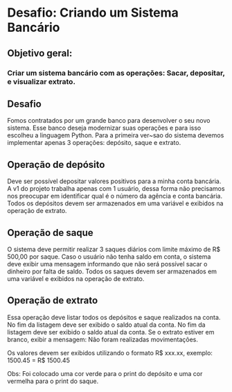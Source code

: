 # Desafio: Criando um Sistema Bancário


##  Objetivo geral:
### Criar um sistema bancário com as operações: Sacar, depositar, e visualizar extrato.

## Desafio
Fomos contratados por um grande banco para desenvolver o seu novo sistema. Esse banco deseja modernizar suas operações e para isso escolheu a linguagem Python.
Para a primeira ver~sao do sistema devemos implementar apenas 3 operações: depósito, saque e extrato.

## Operação de depósito
Deve ser possível depositar valores positivos para a minha conta bancária. A v1 do projeto trabalha apenas com 1 usuário, dessa forma não precisamos nos preocupar em identificar qual é 
o número da agência e conta bancária. Todos os depósitos devem ser armazenados em uma variável e exibidos na operação de extrato.

## Operação de saque
O sistema deve permitir realizar 3 saques diários com limite máximo de R$ 500,00 por saque. Caso o usuário não tenha saldo em conta, o sistema deve exibir uma mensagem informando que não 
será possível sacar o dinheiro por falta de saldo. Todos os saques devem ser armazenados em uma variável e exibidos na operação de extrato.

## Operação de extrato
Essa operação deve listar todos os depósitos e saque realizados na conta. No fim da listagem deve ser exibido o saldo atual da conta. No fim da listagem deve ser exibido o saldo atual da conta. Se o extrato estiver em branco, exibir a mensagem: Não foram realizadas movimentações.

Os valores devem ser exibidos utilizando o formato R$ xxx.xx, exemplo:
1500.45 = R$ 1500.45

Obs: Foi colocado uma cor verde para o print do depósito e uma cor vermelha para o print do saque.
